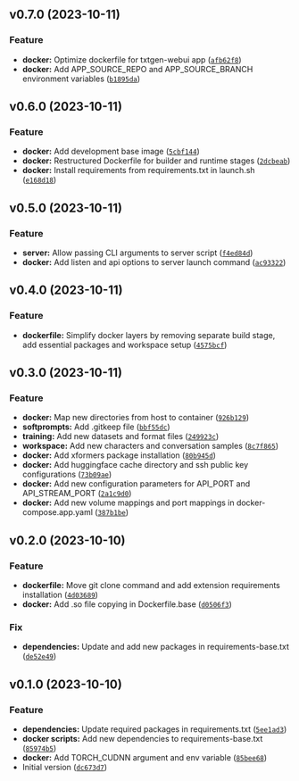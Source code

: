 <!--next-version-placeholder-->

## v0.7.0 (2023-10-11)

### Feature

* **docker:** Optimize dockerfile for txtgen-webui app ([`afb62f8`](https://github.com/entelecheia/txtgen-webui-container/commit/afb62f822537c78af299c41ac2fd85f842081d5c))
* **docker:** Add APP_SOURCE_REPO and APP_SOURCE_BRANCH environment variables ([`b1895da`](https://github.com/entelecheia/txtgen-webui-container/commit/b1895dad01d09d542123739bd9ab2a9372a5987e))

## v0.6.0 (2023-10-11)

### Feature

* **docker:** Add development base image ([`5cbf144`](https://github.com/entelecheia/txtgen-webui-container/commit/5cbf144a5f7695d6ccbfa873de8d933b84509a3d))
* **docker:** Restructured Dockerfile for builder and runtime stages ([`2dcbeab`](https://github.com/entelecheia/txtgen-webui-container/commit/2dcbeabde82531ba40e33fb666849292354a58e7))
* **docker:** Install requirements from requirements.txt in launch.sh ([`e168d18`](https://github.com/entelecheia/txtgen-webui-container/commit/e168d18552aaafe0dcb71779ff964e7609f746d2))

## v0.5.0 (2023-10-11)

### Feature

* **server:** Allow passing CLI arguments to server script ([`f4ed84d`](https://github.com/entelecheia/txtgen-webui-container/commit/f4ed84d9a9162b851e4ec4868cbfa5a5e343a97b))
* **docker:** Add listen and api options to server launch command ([`ac93322`](https://github.com/entelecheia/txtgen-webui-container/commit/ac93322863c62adf5790dab41a9ba18231d04835))

## v0.4.0 (2023-10-11)

### Feature

* **dockerfile:** Simplify docker layers by removing separate build stage, add essential packages and workspace setup ([`4575bcf`](https://github.com/entelecheia/txtgen-webui-container/commit/4575bcfca837e4afac272464d338e08f9b759d90))

## v0.3.0 (2023-10-11)

### Feature

* **docker:** Map new directories from host to container ([`926b129`](https://github.com/entelecheia/txtgen-webui-container/commit/926b129e752be32b5cec253d87cef83c86491b41))
* **softprompts:** Add .gitkeep file ([`bbf55dc`](https://github.com/entelecheia/txtgen-webui-container/commit/bbf55dc1fc3a90295831f11d50cc7564750fd27a))
* **training:** Add new datasets and format files ([`249923c`](https://github.com/entelecheia/txtgen-webui-container/commit/249923cdba515456de4adc05d65d7352893a96dc))
* **workspace:** Add new characters and conversation samples ([`8c7f865`](https://github.com/entelecheia/txtgen-webui-container/commit/8c7f865a77f20469f56e50625f5f7c473de16432))
* **docker:** Add xformers package installation ([`80b945d`](https://github.com/entelecheia/txtgen-webui-container/commit/80b945ddab3f639c410dbbd66aaee71793ef72ee))
* **docker:** Add huggingface cache directory and ssh public key configurations ([`73b09ae`](https://github.com/entelecheia/txtgen-webui-container/commit/73b09ae754280e5b98617d340e15aa78a8800503))
* **docker:** Add new configuration parameters for API_PORT and API_STREAM_PORT ([`2a1c9d0`](https://github.com/entelecheia/txtgen-webui-container/commit/2a1c9d00352cf912c4ae06baafb13bb278a4b41d))
* **docker:** Add new volume mappings and port mappings in docker-compose.app.yaml ([`387b1be`](https://github.com/entelecheia/txtgen-webui-container/commit/387b1be362941bc6c4997f1049b858cd342fffc9))

## v0.2.0 (2023-10-10)

### Feature

* **dockerfile:** Move git clone command and add extension requirements installation ([`4d03689`](https://github.com/entelecheia/txtgen-webui-container/commit/4d0368935b5bc9ae88ef8aa30774d1bc875d3f9c))
* **docker:** Add .so file copying in Dockerfile.base ([`d0506f3`](https://github.com/entelecheia/txtgen-webui-container/commit/d0506f33439dbf1adbc76ab34f612a68734d1fd2))

### Fix

* **dependencies:** Update and add new packages in requirements-base.txt ([`de52e49`](https://github.com/entelecheia/txtgen-webui-container/commit/de52e493582a25439f8ce5d76f3770decdd463fe))

## v0.1.0 (2023-10-10)

### Feature

* **dependencies:** Update required packages in requirements.txt ([`5ee1ad3`](https://github.com/entelecheia/txtgen-webui-container/commit/5ee1ad35024bf44c8b52beedf700e4771fc579bd))
* **docker scripts:** Add new dependencies to requirements-base.txt ([`85974b5`](https://github.com/entelecheia/txtgen-webui-container/commit/85974b5216b33303df280347914b4052998d0918))
* **docker:** Add TORCH_CUDNN argument and env variable ([`85bee68`](https://github.com/entelecheia/txtgen-webui-container/commit/85bee68c1d3dc45515f6b0e1bfa756714cb5efd1))
* Initial version ([`dc673d7`](https://github.com/entelecheia/txtgen-webui-container/commit/dc673d7224e4524a7fd2952725610e255372475c))
